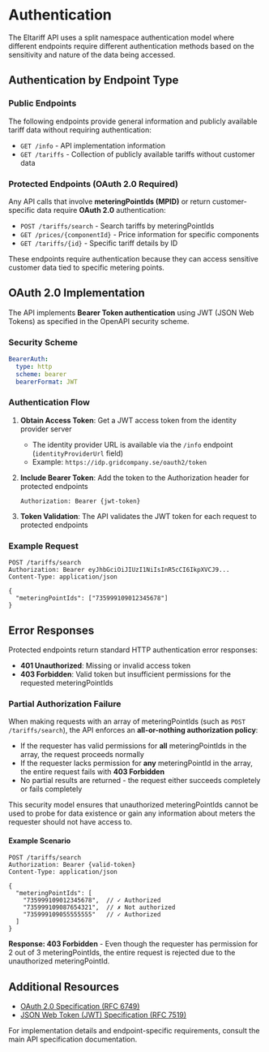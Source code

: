 # Authentication

The Eltariff API uses a split namespace authentication model where different endpoints require different authentication methods based on the sensitivity and nature of the data being accessed.

## Authentication by Endpoint Type

### Public Endpoints
The following endpoints provide general information and publicly available tariff data without requiring authentication:

- `GET /info` - API implementation information
- `GET /tariffs` - Collection of publicly available tariffs without customer data

### Protected Endpoints (OAuth 2.0 Required)
Any API calls that involve **meteringPointIds (MPID)** or return customer-specific data require **OAuth 2.0** authentication:

- `POST /tariffs/search` - Search tariffs by meteringPointIds
- `GET /prices/{componentId}` - Price information for specific components
- `GET /tariffs/{id}` - Specific tariff details by ID

These endpoints require authentication because they can access sensitive customer data tied to specific metering points.

## OAuth 2.0 Implementation

The API implements **Bearer Token authentication** using JWT (JSON Web Tokens) as specified in the OpenAPI security scheme.

### Security Scheme
```yaml
BearerAuth:
  type: http
  scheme: bearer
  bearerFormat: JWT
```

### Authentication Flow

1. **Obtain Access Token**: Get a JWT access token from the identity provider server
   - The identity provider URL is available via the `/info` endpoint (`identityProviderUrl` field)
   - Example: `https://idp.gridcompany.se/oauth2/token`

2. **Include Bearer Token**: Add the token to the Authorization header for protected endpoints
   ```http
   Authorization: Bearer {jwt-token}
   ```

3. **Token Validation**: The API validates the JWT token for each request to protected endpoints

### Example Request
```http
POST /tariffs/search
Authorization: Bearer eyJhbGciOiJIUzI1NiIsInR5cCI6IkpXVCJ9...
Content-Type: application/json

{
  "meteringPointIds": ["735999109012345678"]
}
```

## Error Responses

Protected endpoints return standard HTTP authentication error responses:

- **401 Unauthorized**: Missing or invalid access token
- **403 Forbidden**: Valid token but insufficient permissions for the requested meteringPointIds

### Partial Authorization Failure

When making requests with an array of meteringPointIds (such as `POST /tariffs/search`), the API enforces an **all-or-nothing authorization policy**:

- If the requester has valid permissions for **all** meteringPointIds in the array, the request proceeds normally
- If the requester lacks permission for **any** meteringPointId in the array, the entire request fails with **403 Forbidden**
- No partial results are returned - the request either succeeds completely or fails completely

This security model ensures that unauthorized meteringPointIds cannot be used to probe for data existence or gain any information about meters the requester should not have access to.

#### Example Scenario
```http
POST /tariffs/search
Authorization: Bearer {valid-token}
Content-Type: application/json

{
  "meteringPointIds": [
    "735999109012345678",  // ✓ Authorized
    "735999109087654321",  // ✗ Not authorized  
    "735999109055555555"   // ✓ Authorized
  ]
}
```

**Response: 403 Forbidden** - Even though the requester has permission for 2 out of 3 meteringPointIds, the entire request is rejected due to the unauthorized meteringPointId.

## Additional Resources

- [OAuth 2.0 Specification (RFC 6749)](https://tools.ietf.org/html/rfc6749)
- [JSON Web Token (JWT) Specification (RFC 7519)](https://tools.ietf.org/html/rfc7519)

For implementation details and endpoint-specific requirements, consult the main API specification documentation.